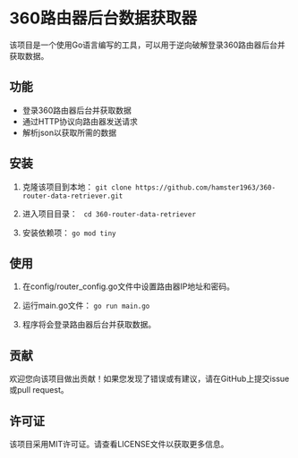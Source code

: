 # 360路由器后台数据获取器

该项目是一个使用Go语言编写的工具，可以用于逆向破解登录360路由器后台并获取数据。

## 功能

- 登录360路由器后台并获取数据
- 通过HTTP协议向路由器发送请求
- 解析json以获取所需的数据

## 安装

1. 克隆该项目到本地：
   `git clone https://github.com/hamster1963/360-router-data-retriever.git`

2. 进入项目目录：
  ` cd 360-router-data-retriever`

3. 安装依赖项：
   `go mod tiny`


## 使用

1. 在config/router_config.go文件中设置路由器IP地址和密码。

2. 运行main.go文件：
`go run main.go`

3. 程序将会登录路由器后台并获取数据。

## 贡献

欢迎您向该项目做出贡献！如果您发现了错误或有建议，请在GitHub上提交issue或pull request。

## 许可证

该项目采用MIT许可证。请查看LICENSE文件以获取更多信息。


